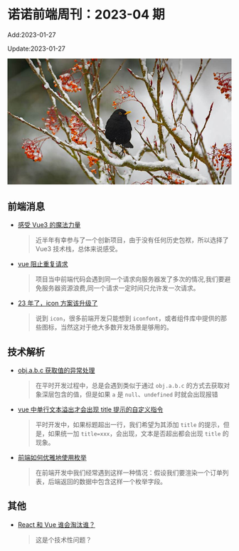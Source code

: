 <!--
 * @Description: weekly-01
 * @Author: zoeblow
 * @Email: zoeblow@gmail.com
 * @Date: 2023-01-00 17:20:35
 * @LastEditors: wangfuyuan
 * @LastEditTime: 2023-01-30 10:41:40
 * @FilePath: \nuofe-weekly1\2023\weekly-04.md
 -->

# 诺诺前端周刊：2023-04 期

Add:2023-01-27

Update:2023-01-27

![202304](../images/2023/202304.jpg)

## 前端消息

- [感受 Vue3 的魔法力量](https://juejin.cn/post/7193538517480243258)

  > 近半年有幸参与了一个创新项目，由于没有任何历史包袱，所以选择了 Vue3 技术栈，总体来说感受。

- [vue 阻止重复请求](https://juejin.cn/post/7189231050806001719)

  > 项目当中前端代码会遇到同一个请求向服务器发了多次的情况,我们要避免服务器资源浪费,同一个请求一定时间只允许发一次请求。

- [23 年了，icon 方案该升级了](https://juejin.cn/post/7189164727485300793)

  > 说到 `icon`，很多前端开发只能想到 `iconfont`，或者组件库中提供的那些图标，当然这对于绝大多数开发场景是够用的。

## 技术解析

- [obj.a.b.c 获取值的异常处理](https://juejin.cn/post/7190276911371665465)

  > 在平时开发过程中，总是会遇到类似于通过 `obj.a.b.c` 的方式去获取对象深层包含的值，但是如果 `a` 是 `null`、`undefined` 时就会出现报错

- [vue 中单行文本溢出才会出现 title 提示的自定义指令](https://juejin.cn/post/7189638577435705399)

  > 平时开发中，如果标题超出一行，我们希望为其添加 `title` 的提示，但是，如果统一加 `title=xxx`，会出现，文本是否超出都会出现 `title` 的现象。

- [前端如何优雅地使用枚举](https://juejin.cn/post/7193526127573336123)

  > 在前端开发中我们经常遇到这样一种情况：假设我们要渲染一个订单列表，后端返回的数据中包含这样一个枚举字段。

## 其他

- [React 和 Vue 谁会淘汰谁？](https://juejin.cn/post/7190550643386351653)

  > 这是个技术性问题？
